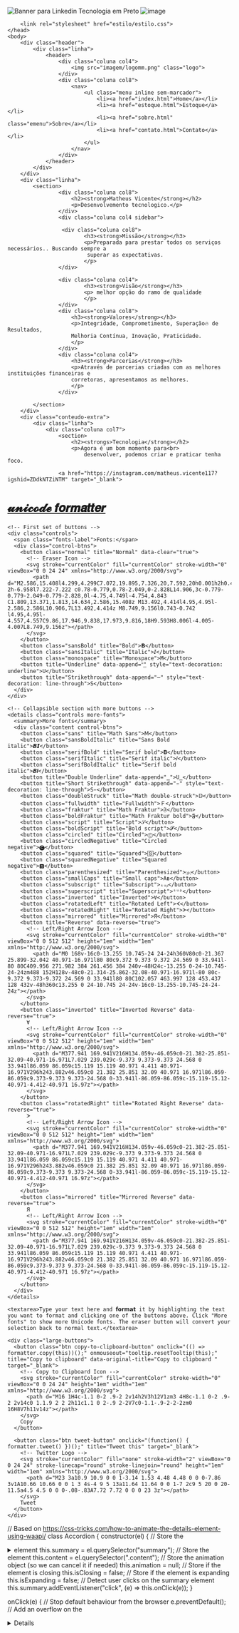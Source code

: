 
![Banner para Linkedin Tecnologia em Preto](https://user-images.githubusercontent.com/124930107/226197997-3fb77eb4-bd4f-4268-aa68-2dd754823071.png)
![image](https://user-images.githubusercontent.com/124930107/225447750-c4e8f122-aad3-40ec-9bf9-e90618b193b0.png)  
 
<!DOCTYPE html>
<html lang="pt-br">
    <head>
        <meta charset="UTF-8">
        <title>Sobre - Matheus Vicente</title>
        
        <link rel="stylesheet" href="estilo/estilo.css">  
    </head>
    <body>
        <div class="header">
            <div class="linha">
                <header>
                    <div class="coluna col4">
                        <img src="imagem/logomm.png" class="logo">
                    </div>
                    <div class="coluna col8">
                        <nav>
                            <ul class="menu inline sem-marcador">
                                <li><a href="index.html">Home</a></li>
                                <li><a href="estoque.html">Estoque</a></li>
                                <li><a href="sobre.html" class="emenu">Sobre</a></li>
                                <li><a href="contato.html">Contato</a></li>
                            </ul>
                        </nav>
                    </div>
                </header>
            </div>
        </div>
        <div class="linha">
            <section>
                    <div class="coluna col8">
                        <h2><strong>Matheus Vicente</strong></h2>
                        <p>Desenvolvemento tecnologico.</p>
                    </div>
                    <div class="coluna col4 sidebar">
                    
                     <div class="coluna col8">
                            <h3><strong>Missão</strong></h3>
                            <p>Preparada para prestar todos os serviços necessários.. Buscando sempre a 
                             superar as expectativas.
                            </p>
                    </div>

                    <div class="coluna col4">
                            <h3><strong>Visão</strong></h3>
                            <p> melhor opção do ramo de qualidade
                            </p>
                    </div>
                    <div class="coluna col8">
                        <h3><strong>Valores</strong></h3>
                        <p>Integridade, Comprometimento, Superação🔥 de Resultados, 
                        Melhoria Contínua, Inovação, Praticidade.
                        </p>
                    </div>
                    <div class="coluna col4">
                        <h3><strong>Parcerias</strong></h3>
                        <p>Através de parcerias criadas com as melhores instituições financeiras e 
                        corretoras, apresentamos as melhores.
                        </p>
                    </div>

            </section>
        </div>
        <div class="conteudo-extra">
            <div class="linha">
                <div class="coluna col7">
                    <section>
                        <h2><strongs>Tecnologia</strong></h2>
                        <p>Agora é um bom momento para<br>
                            desenvolver, podemos criar e praticar tenha foco.
                       
                    <a href="https://instagram.com/matheus.vicente117?igshid=ZDdkNTZiNTM" target="_blank">
                    
 
 
<html lang="en">
  <head>
    <!-- Global site tag (gtag.js) - Google Analytics -->
    <script async src="https://www.googletagmanager.com/gtag/js?id=G-BBVZZXSVXD"></script>
    <script>
      window.dataLayer = window.dataLayer || [];
      function gtag() {
        dataLayer.push(arguments);
      }
      gtag("js", new Date());
      gtag("config", "G-BBVZZXSVXD");
    </script>
    <meta charset="UTF-8" />
    <meta name="viewport" content="width=device-width, initial-scale=1.0" />
    <!-- Page Title and Favicon -->
    <title>Unicode formatter</title>
    <link rel="icon" type="image/x-icon" href="./img/favicon.ico" />
    <!-- Google Fonts -->
    <link rel="preconnect" href="https://fonts.gstatic.com" />
    <link href="https://fonts.googleapis.com/css2?family=Open+Sans&display=swap" rel="stylesheet" />
    <!-- Code Mirror -->
    <link rel="stylesheet" href="https://cdnjs.cloudflare.com/ajax/libs/codemirror/5.60.0/codemirror.min.css" />
    <script type="text/javascript" src="https://cdnjs.cloudflare.com/ajax/libs/codemirror/5.60.0/codemirror.min.js"></script>
    <!-- Main -->
    <link rel="stylesheet" href="./css/style.css" />
    <script type="text/javascript" src="./js/main.js"></script>
    <script type="text/javascript" src="./js/accordion.js" defer></script>
    <!-- GitHub Buttons - buttons.github.io -->
    <script async defer src="https://buttons.github.io/buttons.js"></script>
  </head>

  <body>
    <!-- Unicode Formatter Logo -->
    <a href="https://github.com/MatheusBB/" class="logo">
      <h1 title="Unicode Formatter">𝓾𝓷𝓲𝓬𝓸𝓭𝓮 𝙛𝙤𝙧𝙢𝙖𝙩𝙩𝙚𝙧</h1>
    </a>

    <!-- First set of buttons -->
    <div class="controls">
      <span class="fonts-label">Fonts:</span>
      <div class="control-btns">
        <button class="normal" title="Normal" data-clear="true">
          <!-- Eraser Icon -->
          <svg stroke="currentColor" fill="currentColor" stroke-width="0" viewBox="0 0 24 24" xmlns="http://www.w3.org/2000/svg">
            <path d="M2.586,15.408l4.299,4.299C7.072,19.895,7.326,20,7.592,20h0.001h2h0.4h9.6v-2h-6.958l7.222-7.222 c0.78-0.779,0.78-2.049,0-2.828L14.906,3c-0.779-0.779-2.049-0.779-2.828,0l-4.75,4.749l-4.754,4.843 C1.809,13.371,1.813,14.634,2.586,15.408z M13.492,4.414l4.95,4.95l-2.586,2.586L10.906,7L13.492,4.414z M8.749,9.156l0.743-0.742 l4.95,4.95l-4.557,4.557C9.86,17.946,9.838,17.973,9.816,18H9.593H8.006l-4.005-4.007L8.749,9.156z"></path>
          </svg>
        </button>
        <button class="sansBold" title="Bold">𝗕</button>
        <button class="sansItalic" title="Italic">𝘐</button>
        <button class="monospace" title="Monospace">𝙼</button>
        <button title="Underline" data-append="͟" style="text-decoration: underline">U</button>
        <button title="Strikethrough" data-append="̶" style="text-decoration: line-through">S</button>
      </div>
    </div>

    <!-- Collapsible section with more buttons -->
    <details class="controls more-fonts">
      <summary>More fonts</summary>
      <div class="content control-btns">
        <button class="sans" title="Math Sans">𝖬</button>
        <button class="sansBoldItalic" title="Sans Bold italic">𝘽𝙄</button>
        <button class="serifBold" title="Serif bold">𝐁</button>
        <button class="serifItalic" title="Serif italic">𝐼</button>
        <button class="serifBoldItalic" title="Serif bold italic">𝑩𝑰</button>
        <button title="Double Underline" data-append="̳">U̳</button>
        <button title="Short Strikethrough" data-append="̵" style="text-decoration: line-through">S̵</button>
        <button class="doubleStruck" title="Math double-struck">𝔻</button>
        <button class="fullwidth" title="Fullwidth">Ｆ</button>
        <button class="fraktur" title="Math Fraktur">𝔉</button>
        <button class="boldFraktur" title="Math Fraktur bold">𝕱</button>
        <button class="script" title="Script">𝒮</button>
        <button class="boldScript" title="Bold script">𝓢</button>
        <button class="circled" title="Circled">Ⓒ</button>
        <button class="circledNegative" title="Circled negative">🅒</button>
        <button class="squared" title="Squared">🅂</button>
        <button class="squaredNegative" title="Squared negative">🆂</button>
        <button class="parenthesized" title="Parenthesized">⒫</button>
        <button class="smallCaps" title="Small caps">Aʙ</button>
        <button class="subscript" title="Subscript">ₛᵤᵦ</button>
        <button class="superscript" title="Superscript">ˢᵘᵖ</button>
        <button class="inverted" title="Inverted">∀</button>
        <button class="rotatedLeft" title="Rotated Left">ᗉ</button>
        <button class="rotatedRight" title="Rotated Right">ᗆ</button>
        <button class="mirrored" title="Mirrored">Я</button>
        <button title="Reverse" data-reverse="true">
          <!-- Left/Right Arrow Icon -->
          <svg stroke="currentColor" fill="currentColor" stroke-width="0" viewBox="0 0 512 512" height="1em" width="1em" xmlns="http://www.w3.org/2000/svg">
            <path d="M0 168v-16c0-13.255 10.745-24 24-24h360V80c0-21.367 25.899-32.042 40.971-16.971l80 80c9.372 9.373 9.372 24.569 0 33.941l-80 80C409.956 271.982 384 261.456 384 240v-48H24c-13.255 0-24-10.745-24-24zm488 152H128v-48c0-21.314-25.862-32.08-40.971-16.971l-80 80c-9.372 9.373-9.372 24.569 0 33.941l80 80C102.057 463.997 128 453.437 128 432v-48h360c13.255 0 24-10.745 24-24v-16c0-13.255-10.745-24-24-24z"></path>
          </svg>
        </button>
        <button class="inverted" title="Inverted Reverse" data-reverse="true">
          ∀
          <!-- Left/Right Arrow Icon -->
          <svg stroke="currentColor" fill="currentColor" stroke-width="0" viewBox="0 0 512 512" height="1em" width="1em" xmlns="http://www.w3.org/2000/svg">
            <path d="M377.941 169.941V216H134.059v-46.059c0-21.382-25.851-32.09-40.971-16.971L7.029 239.029c-9.373 9.373-9.373 24.568 0 33.941l86.059 86.059c15.119 15.119 40.971 4.411 40.971-16.971V296h243.882v46.059c0 21.382 25.851 32.09 40.971 16.971l86.059-86.059c9.373-9.373 9.373-24.568 0-33.941l-86.059-86.059c-15.119-15.12-40.971-4.412-40.971 16.97z"></path>
          </svg>
        </button>
        <button class="rotatedRight" title="Rotated Right Reverse" data-reverse="true">
          ᗆ
          <!-- Left/Right Arrow Icon -->
          <svg stroke="currentColor" fill="currentColor" stroke-width="0" viewBox="0 0 512 512" height="1em" width="1em" xmlns="http://www.w3.org/2000/svg">
            <path d="M377.941 169.941V216H134.059v-46.059c0-21.382-25.851-32.09-40.971-16.971L7.029 239.029c-9.373 9.373-9.373 24.568 0 33.941l86.059 86.059c15.119 15.119 40.971 4.411 40.971-16.971V296h243.882v46.059c0 21.382 25.851 32.09 40.971 16.971l86.059-86.059c9.373-9.373 9.373-24.568 0-33.941l-86.059-86.059c-15.119-15.12-40.971-4.412-40.971 16.97z"></path>
          </svg>
        </button>
        <button class="mirrored" title="Mirrored Reverse" data-reverse="true">
          Я
          <!-- Left/Right Arrow Icon -->
          <svg stroke="currentColor" fill="currentColor" stroke-width="0" viewBox="0 0 512 512" height="1em" width="1em" xmlns="http://www.w3.org/2000/svg">
            <path d="M377.941 169.941V216H134.059v-46.059c0-21.382-25.851-32.09-40.971-16.971L7.029 239.029c-9.373 9.373-9.373 24.568 0 33.941l86.059 86.059c15.119 15.119 40.971 4.411 40.971-16.971V296h243.882v46.059c0 21.382 25.851 32.09 40.971 16.971l86.059-86.059c9.373-9.373 9.373-24.568 0-33.941l-86.059-86.059c-15.119-15.12-40.971-4.412-40.971 16.97z"></path>
          </svg>
        </button>
      </div>
    </details>

    <textarea>Type your text here and 𝗳𝗼𝗿𝗺𝗮𝘁 it by highlighting the text you want to format and clicking one of the buttons above. Click "More fonts" to show more Unicode fonts. The eraser button will convert your selection back to normal text.</textarea>

    <div class="large-buttons">
      <button class="btn copy-to-clipboard-button" onclick="(() => formatter.copy(this))();" onmouseout="tooltip.resetTooltip(this);" title="Copy to clipboard" data-original-title="Copy to clipboard " target="_blank">
        <!-- Copy to Clipboard Icon -->
        <svg stroke="currentColor" fill="currentColor" stroke-width="0" viewBox="0 0 24 24" height="1em" width="1em" xmlns="http://www.w3.org/2000/svg">
          <path d="M16 1H4c-1.1 0-2 .9-2 2v14h2V3h12V1zm3 4H8c-1.1 0-2 .9-2 2v14c0 1.1.9 2 2 2h11c1.1 0 2-.9 2-2V7c0-1.1-.9-2-2-2zm0 16H8V7h11v14z"></path>
        </svg>
        Copy
      </button>

      <button class="btn tweet-button" onclick="(function() { formatter.tweet() })();" title="Tweet this" target="_blank">
        <!-- Twitter Logo -->
        <svg stroke="currentColor" fill="none" stroke-width="2" viewBox="0 0 24 24" stroke-linecap="round" stroke-linejoin="round" height="1em" width="1em" xmlns="http://www.w3.org/2000/svg">
          <path d="M23 3a10.9 10.9 0 0 1-3.14 1.53 4.48 4.48 0 0 0-7.86 3v1A10.66 10.66 0 0 1 3 4s-4 9 5 13a11.64 11.64 0 0 1-7 2c9 5 20 0 20-11.5a4.5 4.5 0 0 0-.08-.83A7.72 7.72 0 0 0 23 3z"></path>
        </svg>
        Tweet
      </button>
    </div>
  </body>
</html>





// Based on https://css-tricks.com/how-to-animate-the-details-element-using-waapi/
class Accordion {
  constructor(el) {
    // Store the <details> element
    this.el = el;
    // Store the <summary> element
    this.summary = el.querySelector("summary");
    // Store the <div class="content"> element
    this.content = el.querySelector(".content");
    // Store the animation object (so we can cancel it if needed)
    this.animation = null;
    // Store if the element is closing
    this.isClosing = false;
    // Store if the element is expanding
    this.isExpanding = false;
    // Detect user clicks on the summary element
    this.summary.addEventListener("click", (e) => this.onClick(e));
  }

  onClick(e) {
    // Stop default behaviour from the browser
    e.preventDefault();
    // Add an overflow on the <details> to avoid content overflowing
    this.el.style.overflow = "hidden";
    // Check if the element is being closed or is already closed
    if (this.isClosing || !this.el.open) {
      this.open();
      // Check if the element is being openned or is already open
    } else if (this.isExpanding || this.el.open) {
      this.shrink();
    }
  }

  shrink() {
    // Set the element as "being closed"
    this.isClosing = true;
    // Store the current height of the element
    const startHeight = `${this.el.offsetHeight}px`;
    // Calculate the height of the summary
    const endHeight = `${this.summary.offsetHeight}px`;
    // If there is already an animation running
    if (this.animation) {
      // Cancel the current animation
      this.animation.cancel();
    }
    // Start a WAAPI animation
    this.animation = this.el.animate(
      {
        // Set the keyframes from the startHeight to endHeight
        height: [startHeight, endHeight],
      },
      {
        duration: 400,
        easing: "ease-out",
      }
    );
    // When the animation is complete, call onAnimationFinish()
    this.animation.onfinish = () => this.onAnimationFinish(false);
    // If the animation is cancelled, isClosing variable is set to false
    this.animation.oncancel = () => (this.isClosing = false);
  }

  open() {
    // Apply a fixed height on the element
    this.el.style.height = `${this.el.offsetHeight}px`;
    // Force the [open] attribute on the details element
    this.el.open = true;
    // Wait for the next frame to call the expand function
    window.requestAnimationFrame(() => this.expand());
  }

  expand() {
    // Set the element as "being expanding"
    this.isExpanding = true;
    // Get the current fixed height of the element
    const startHeight = `${this.el.offsetHeight}px`;
    // Calculate the open height of the element (summary height + content height)
    const endHeight = `${this.summary.offsetHeight + this.content.offsetHeight}px`;
    // If there is already an animation running
    if (this.animation) {
      // Cancel the current animation
      this.animation.cancel();
    }
    // Start a WAAPI animation
    this.animation = this.el.animate(
      {
        // Set the keyframes from the startHeight to endHeight
        height: [startHeight, endHeight],
      },
      {
        duration: 400,
        easing: "ease-out",
      }
    );
    // When the animation is complete, call onAnimationFinish()
    this.animation.onfinish = () => this.onAnimationFinish(true);
    // If the animation is cancelled, isExpanding variable is set to false
    this.animation.oncancel = () => (this.isExpanding = false);
  }

  onAnimationFinish(open) {
    // Set the open attribute based on the parameter
    this.el.open = open;
    // Clear the stored animation
    this.animation = null;
    // Reset isClosing & isExpanding
    this.isClosing = false;
    this.isExpanding = false;
    // Remove the overflow hidden and the fixed height
    this.el.style.height = this.el.style.overflow = "";
  }
}

document.querySelectorAll("details").forEach((el) => {
  new Accordion(el);
});


let formatter = {
  // prettier-ignore
  fonts: {
    normal: "\"\\ !#$%&'()*+,-./0123456789:;<=>?@ABCDEFGHIJKLMNOPQRSTUVWXYZ[]^_`abcdefghijklmnopqrstuvwxyz{|}~",
    sans: "\"\\ !#$%&'()*+,-./𝟢𝟣𝟤𝟥𝟦𝟧𝟨𝟩𝟪𝟫:;<=>?@𝖠𝖡𝖢𝖣𝖤𝖥𝖦𝖧𝖨𝖩𝖪𝖫𝖬𝖭𝖮𝖯𝖰𝖱𝖲𝖳𝖴𝖵𝖶𝖷𝖸𝖹[]^_`𝖺𝖻𝖼𝖽𝖾𝖿𝗀𝗁𝗂𝗃𝗄𝗅𝗆𝗇𝗈𝗉𝗊𝗋𝗌𝗍𝗎𝗏𝗐𝗑𝗒𝗓{|}~",
    sansBold: "\"\\ !#$%&'()*+,-./𝟬𝟭𝟮𝟯𝟰𝟱𝟲𝟳𝟴𝟵:;<=>?@𝗔𝗕𝗖𝗗𝗘𝗙𝗚𝗛𝗜𝗝𝗞𝗟𝗠𝗡𝗢𝗣𝗤𝗥𝗦𝗧𝗨𝗩𝗪𝗫𝗬𝗭[]^_`𝗮𝗯𝗰𝗱𝗲𝗳𝗴𝗵𝗶𝗷𝗸𝗹𝗺𝗻𝗼𝗽𝗾𝗿𝘀𝘁𝘂𝘃𝘄𝘅𝘆𝘇{|}~",
    sansItalic: "\"\\ !#$%&'()*+,-./0123456789:;<=>?@𝘈𝘉𝘊𝘋𝘌𝘍𝘎𝘏𝘐𝘑𝘒𝘓𝘔𝘕𝘖𝘗𝘘𝘙𝘚𝘛𝘜𝘝𝘞𝘟𝘠𝘡[]^_`𝘢𝘣𝘤𝘥𝘦𝘧𝘨𝘩𝘪𝘫𝘬𝘭𝘮𝘯𝘰𝘱𝘲𝘳𝘴𝘵𝘶𝘷𝘸𝘹𝘺𝘻{|}~",
    sansBoldItalic: "\"\\ !#$%&'()*+,-./0123456789:;<=>?@𝘼𝘽𝘾𝘿𝙀𝙁𝙂𝙃𝙄𝙅𝙆𝙇𝙈𝙉𝙊𝙋𝙌𝙍𝙎𝙏𝙐𝙑𝙒𝙓𝙔𝙕[]^_`𝙖𝙗𝙘𝙙𝙚𝙛𝙜𝙝𝙞𝙟𝙠𝙡𝙢𝙣𝙤𝙥𝙦𝙧𝙨𝙩𝙪𝙫𝙬𝙭𝙮𝙯{|}~",
    monospace: "\"\\ !#$%&'()*+,-./𝟶𝟷𝟸𝟹𝟺𝟻𝟼𝟽𝟾𝟿:;<=>?@𝙰𝙱𝙲𝙳𝙴𝙵𝙶𝙷𝙸𝙹𝙺𝙻𝙼𝙽𝙾𝙿𝚀𝚁𝚂𝚃𝚄𝚅𝚆𝚇𝚈𝚉[]^_`𝚊𝚋𝚌𝚍𝚎𝚏𝚐𝚑𝚒𝚓𝚔𝚕𝚖𝚗𝚘𝚙𝚚𝚛𝚜𝚝𝚞𝚟𝚠𝚡𝚢𝚣{|}~",
    fullwidth: "\"＼　！＃＄％＆＇（）＊＋，－．／０１２３４５６７８９：；<＝>？＠ＡＢＣＤＥＦＧＨＩＪＫＬＭＮＯＰＱＲＳＴＵＶＷＸＹＺ［］＾＿｀ａｂｃｄｅｆｇｈｉｊｋｌｍｎｏｐｑｒｓｔｕｖｗｘｙｚ｛｜｝～",
    fraktur: "\"\\ !#$%&'()*+,-./0123456789:;<=>?@𝔄𝔅ℭ𝔇𝔈𝔉𝔊ℌℑ𝔍𝔎𝔏𝔐𝔑𝔒𝔓𝔔ℜ𝔖𝔗𝔘𝔙𝔚𝔛𝔜ℨ[]^_`𝔞𝔟𝔠𝔡𝔢𝔣𝔤𝔥𝔦𝔧𝔨𝔩𝔪𝔫𝔬𝔭𝔮𝔯𝔰𝔱𝔲𝔳𝔴𝔵𝔶𝔷{|}~",
    boldFraktur: "\"\\ !#$%&'()*+,-./0123456789:;<=>?@𝕬𝕭𝕮𝕯𝕰𝕱𝕲𝕳𝕴𝕵𝕶𝕷𝕸𝕹𝕺𝕻𝕼𝕽𝕾𝕿𝖀𝖁𝖂𝖃𝖄𝖅[]^_`𝖆𝖇𝖈𝖉𝖊𝖋𝖌𝖍𝖎𝖏𝖐𝖑𝖒𝖓𝖔𝖕𝖖𝖗𝖘𝖙𝖚𝖛𝖜𝖝𝖞𝖟{|}~",
    serifBold: "\"\\ !#$%&'()*+,-./𝟎𝟏𝟐𝟑𝟒𝟓𝟔𝟕𝟖𝟗:;<=>?@𝐀𝐁𝐂𝐃𝐄𝐅𝐆𝐇𝐈𝐉𝐊𝐋𝐌𝐍𝐎𝐏𝐐𝐑𝐒𝐓𝐔𝐕𝐖𝐗𝐘𝐙[]^_`𝐚𝐛𝐜𝐝𝐞𝐟𝐠𝐡𝐢𝐣𝐤𝐥𝐦𝐧𝐨𝐩𝐪𝐫𝐬𝐭𝐮𝐯𝐰𝐱𝐲𝐳{|}~",
    serifItalic: "\"\\ !#$%&'()*+,-./0123456789:;<=>?@𝐴𝐵𝐶𝐷𝐸𝐹𝐺𝐻𝐼𝐽𝐾𝐿𝑀𝑁𝑂𝑃𝑄𝑅𝑆𝑇𝑈𝑉𝑊𝑋𝑌𝑍[]^_`𝑎𝑏𝑐𝑑𝑒𝑓𝑔ℎ𝑖𝑗𝑘𝑙𝑚𝑛𝑜𝑝𝑞𝑟𝑠𝑡𝑢𝑣𝑤𝑥𝑦𝑧{|}~",
    serifBoldItalic: "\"\\ !#$%&'()*+,-./0123456789:;<=>?@𝑨𝑩𝑪𝑫𝑬𝑭𝑮𝑯𝑰𝑱𝑲𝑳𝑴𝑵𝑶𝑷𝑸𝑹𝑺𝑻𝑼𝑽𝑾𝑿𝒀𝒁[]^_`𝒂𝒃𝒄𝒅𝒆𝒇𝒈𝒉𝒊𝒋𝒌𝒍𝒎𝒏𝒐𝒑𝒒𝒓𝒔𝒕𝒖𝒗𝒘𝒙𝒚𝒛{|}~",
    doubleStruck: "\"\\ !#$%&'()*+,-./𝟘𝟙𝟚𝟛𝟜𝟝𝟞𝟟𝟠𝟡:;<=>?@𝔸𝔹ℂ𝔻𝔼𝔽𝔾ℍ𝕀𝕁𝕂𝕃𝕄ℕ𝕆ℙℚℝ𝕊𝕋𝕌𝕍𝕎𝕏𝕐ℤ[]^_`𝕒𝕓𝕔𝕕𝕖𝕗𝕘𝕙𝕚𝕛𝕜𝕝𝕞𝕟𝕠𝕡𝕢𝕣𝕤𝕥𝕦𝕧𝕨𝕩𝕪𝕫{|}~",
    script: "\"\\ !#$%&'()*+,-./0123456789:;<=>?@𝒜ℬ𝒞𝒟ℰℱ𝒢ℋℐ𝒥𝒦ℒℳ𝒩𝒪𝒫𝒬ℛ𝒮𝒯𝒰𝒱𝒲𝒳𝒴𝒵[]^_`𝒶𝒷𝒸𝒹ℯ𝒻ℊ𝒽𝒾𝒿𝓀𝓁𝓂𝓃ℴ𝓅𝓆𝓇𝓈𝓉𝓊𝓋𝓌𝓍𝓎𝓏{|}~",
    boldScript: "\"\\ !#$%&'()*+,-./0123456789:;<=>?@𝓐𝓑𝓒𝓓𝓔𝓕𝓖𝓗𝓘𝓙𝓚𝓛𝓜𝓝𝓞𝓟𝓠𝓡𝓢𝓣𝓤𝓥𝓦𝓧𝓨𝓩[]^_`𝓪𝓫𝓬𝓭𝓮𝓯𝓰𝓱𝓲𝓳𝓴𝓵𝓶𝓷𝓸𝓹𝓺𝓻𝓼𝓽𝓾𝓿𝔀𝔁𝔂𝔃{|}~",
    circled: "\"⦸ !#$%&'()⊛⊕,⊖⨀⊘⓪①②③④⑤⑥⑦⑧⑨:;⧀⊜⧁?@ⒶⒷⒸⒹⒺⒻⒼⒽⒾⒿⓀⓁⓂⓃⓄⓅⓆⓇⓈⓉⓊⓋⓌⓍⓎⓏ[]^_`ⓐⓑⓒⓓⓔⓕⓖⓗⓘⓙⓚⓛⓜⓝⓞⓟⓠⓡⓢⓣⓤⓥⓦⓧⓨⓩ{⦶}~",
    circledNegative: "\"\\ !#$%&'()*+,-./⓿❶❷❸❹❺❻❼❽❾:;<=>?@🅐🅑🅒🅓🅔🅕🅖🅗🅘🅙🅚🅛🅜🅝🅞🅟🅠🅡🅢🅣🅤🅥🅦🅧🅨🅩[]^_`🅐🅑🅒🅓🅔🅕🅖🅗🅘🅙🅚🅛🅜🅝🅞🅟🅠🅡🅢🅣🅤🅥🅦🅧🅨🅩{|}~",
    squared: "\"\\ !#$%&'()*+,-./0123456789:;<=>?@🄰🄱🄲🄳🄴🄵🄶🄷🄸🄹🄺🄻🄼🄽🄾🄿🅀🅁🅂🅃🅄🅅🅆🅇🅈🅉[]^_`🄰🄱🄲🄳🄴🄵🄶🄷🄸🄹🄺🄻🄼🄽🄾🄿🅀🅁🅂🅃🅄🅅🅆🅇🅈🅉{|}~",
    squaredNegative: "\"⧅ !#$%&'()⧆⊞,⊟⊡⧄0123456789:;<=>?@🅰🅱🅲🅳🅴🅵🅶🅷🅸🅹🅺🅻🅼🅽🅾🅿🆀🆁🆂🆃🆄🆅🆆🆇🆈🆉[]^_`🅰🅱🅲🅳🅴🅵🅶🅷🅸🅹🅺🅻🅼🅽🅾🅿🆀🆁🆂🆃🆄🆅🆆🆇🆈🆉{|}~",
    parenthesized: "\"\\ !#$%&'()*+,-./0⑴⑵⑶⑷⑸⑹⑺⑻⑼:;<=>?@⒜⒝⒞⒟⒠⒡⒢⒣⒤⒥⒦⒧⒨⒩⒪⒫⒬⒭⒮⒯⒰⒱⒲⒳⒴⒵[]^_`⒜⒝⒞⒟⒠⒡⒢⒣⒤⒥⒦⒧⒨⒩⒪⒫⒬⒭⒮⒯⒰⒱⒲⒳⒴⒵{|}~",
    smallCaps: "\"\\ !#$%&'()*+,-./0123456789:;<=>?@ABCDEFGHIJKLMNOPQRSTUVWXYZ[]^_`ᴀʙᴄᴅᴇꜰɢʜɪᴊᴋʟᴍɴᴏᴩꞯʀꜱᴛᴜᴠᴡxʏᴢ{|}~",
    subscript: "\"\\ !#$%&'₍₎*₊,₋./₀₁₂₃₄₅₆₇₈₉:;<₌>?@ᴀʙᴄᴅᴇꜰɢʜɪᴊᴋʟᴍɴᴏᴘ🇶ʀꜱᴛᴜᴠᴡxʏᴢ[]^_`ₐᵦ𝒸𝒹ₑ𝒻𝓰ₕᵢⱼₖₗₘₙₒₚᵩᵣₛₜᵤᵥ𝓌ₓᵧ𝓏{|}~",
    superscript: "\"\\ !#$%&'⁽⁾*⁺,⁻./⁰¹²³⁴⁵⁶⁷⁸⁹:;<⁼>?@ᴬᴮᶜᴰᴱᶠᴳᴴᴵᴶᴷᴸᴹᴺᴼᴾᵠᴿˢᵀᵁⱽᵂˣʸᶻ[]^_`ᵃᵇᶜᵈᵉᶠᵍʰⁱʲᵏˡᵐⁿᵒᵖᵠʳˢᵗᵘᵛʷˣʸᶻ{|}~",
    inverted: "„\\ ¡#$%⅋,)(*+‘-˙/0ƖՇƐᔭϛ9𝘓86:;<=>¿@∀ꓭↃꓷƎℲ⅁HIſꓘ⅂WNOԀῸꓤS⊥∩ꓥMX⅄Z][^‾`ɐqɔpǝɟƃɥıɾʞןɯuodbɹsʇnʌʍxʎz}|{~",
    mirrored: "\"/ !#$%&')(*+,-.\\0߁ςƐ߂टმ٢8୧:;<=>⸮@AꓭↃꓷƎꟻӘHIႱꓘ⅃MИOꟼϘЯꙄTUVWXYZ][^_`ɒdↄbɘʇϱʜiįʞlmᴎoqpᴙꙅɈυvwxγz}|{~",
    rotatedLeft: "=/ !#$%&-⏝⏜*+`ǀ∙\\ⴰ↽വ𝈐ፓහமΓꝏᓂ⠒;˅𝄥∧ᣇ@ᗉߘ𝈱⌓ш𝈯ᘎ⌶𝄩⥟𝈎⨼∑Zⴰᓇⵚᓚᔕ⊢⊃𝈷ᕒ×⤚𝇙⎵⎴‹|`ơᓄ𝈱ᓀш𝈯თ𝈦𝄩ᓜ𝈎⨼ᗴ⊂ⴰᓇᓂᓚᔕ𝀏⊃𝈷З×⤚𝇙⏟_⏞ಽ",
    rotatedRight: "=/ !#$%&-⏜⏝*+`ǀ∙\\ⴰ⇀ᘚω𝈦හの⨼ꝏᓄ⠒;∧𝄥˅?@ᗆϖᴒᗜጠ╖ᘏ⌶𝄩ᓚ⌤⌐ᕒZⴰᓀᓄᓓᔕ⊣⊂<ᓬ×⤙𝇙⎴⎵›|`⌕ᓂᴒ௨ጠ╖மፓ𝄩ᓚ⌤⌐ᴟᴝⴰᓀᓄᓓᔕ𝀏⊂<ᓬ×⤙𝇙⏞_⏟ಽ",
  },

  // initialize formatter with CodeMirror
  init: function (textarea) {
    // no code highlighting and wrap long lines
    this.CodeMirror = CodeMirror.fromTextArea(textarea, {
      mode: null,
      lineWrapping: true,
    });

    // list of font characters for checking if character is formatted
    this.allCharacters = new Set(Object.values(this.fonts).join(""));

    // mapping functions
    const bold = () => this.formatSelections("sansBold");
    const italic = () => this.formatSelections("sansItalic");
    const monospace = () => this.formatSelections("monospace");
    const strikethrough = () =>
      this.formatSelections("", {
        append: "̶",
      });
    const underline = () =>
      this.formatSelections("", {
        append: "͟",
      });
    const superscript = () => this.formatSelections("superscript");
    const subscript = () => this.formatSelections("subscript");

    // add keymaps
    this.CodeMirror.setOption("extraKeys", {
      "Ctrl-B": bold,
      "Ctrl-I": italic,
      "Ctrl-M": monospace,
      "Ctrl-U": underline,
      "Alt-K": strikethrough,
      "Shift-Alt-5": strikethrough,
      "Shift-Ctrl-=": superscript,
      "Ctrl-.": superscript,
      "Ctrl-=": subscript,
      "Ctrl-,": subscript,
    });
  },

  // check if text is already formatted with a certain font
  alreadyFormatted: function (text, font) {
    const fontCharacters = new Set(this.fonts[font]);
    // flag as already formatted if all characters are in font or not in any other font
    return Array.from(text).every((char) => fontCharacters.has(char) || !this.allCharacters.has(char));
  },

  // check if text is already formatted with a certain font
  alreadyAppended: function (text, append) {
    // check if at least half the characters are the append character
    return Array.from(text).filter((char) => char == append).length >= text.length / 2;
  },

  // format text into selected font
  formatText: function (text, font, options) {
    // set font to normal if already formatted with selected font
    if (this.fonts[font] && this.alreadyFormatted(text, font)) {
      font = "normal";
    }
    // remove and don't append if character is already appended
    if (options?.append) {
      options.remove = options.append;
      options.append = !this.alreadyAppended(text, options.append) ? options.append : "";
    }
    // Array.from() splits the string by symbol and not by code points
    let newText = Array.from(text);
    // exchange font symbols
    if (this.fonts[font]) {
      const targetFont = Array.from(this.fonts[font]);
      const charLists = Object.values(this.fonts);
      // map characters to new font
      newText = newText.map((char) => {
        let index;
        // find the index of the character in some font
        const found = charLists.some((charList) => {
          index = Array.from(charList).indexOf(char);
          return index > -1;
        });
        // if found, replace with the corresponding character in the target font
        // if not found, keep the character the same
        return found ? targetFont[index] : char;
      });
    }
    // reverse text if reverse option is set
    newText = options?.reverse ? newText.reverse() : newText;
    // remove appended symbol of specific type from the end
    newText = options?.remove
      ? newText.map((char) => char.replace(new RegExp(options.remove + "$", "u"), ""))
      : newText;
    // append symbol (underline, strikethrough, etc.) to end of each character if append is set
    newText = options?.append ? newText.map((char) => char + options.append) : newText;
    // remove appended symbols (underline, strikethrough, etc.) if using eraser
    // \u035f = Underline, \u0333 = Double Underline, \u0335 = Short Strikethrough \u0336 = Strikethrough
    newText = options?.clear ? newText.map((char) => char.replace(/\u035f|\u0333|\u0335|\u0336/gu, "")) : newText;
    // set textarea content and select text around the replacement
    return newText.join("");
  },

  // format selected text
  formatSelections: function (font, options) {
    // for each selection (there can be multiple), format the text
    const newTexts = this.CodeMirror.getSelections().map((selection) => this.formatText(selection, font, options));
    // replace all selections with replacements
    this.CodeMirror.replaceSelections(newTexts, "around");
  },

  // open twitter with the text value as the post
  tweet: function () {
    const text = this.CodeMirror.getValue();
    const encoded = encodeURIComponent(text);
    const twitterUrl = `https://twitter.com/intent/tweet?text=${encoded}`;
    const win = window.open(twitterUrl, "_blank");
    win.focus();
  },

  // copy the text to the clipboard
  copy: function (el) {
    // create dummy textarea with text content
    const textarea = document.createElement("textarea");
    textarea.value = this.CodeMirror.getValue();
    document.body.appendChild(textarea);
    // select all
    textarea.select();
    textarea.setSelectionRange(0, 99999);
    // copy
    document.execCommand("copy");
    // remove textarea
    textarea.parentElement.removeChild(textarea);
    // set tooltip text
    el.title = "Copied!";
  },
};

let tooltip = {
  // put the original title back (eg. "Copied!" => "Copy to clipboard")
  resetTooltip: function (el) {
    el.title = el.dataset.originalTitle;
  },
};

// when the page loads
window.addEventListener(
  "load",
  function () {
    // textarea for initializing CodeMirror
    const textarea = document.querySelector("textarea");
    // initialize formatter
    formatter.init(textarea);
    // add click event listeners to format buttons
    document.querySelectorAll(".control-btns button").forEach(function (btn) {
      btn.addEventListener(
        "click",
        function () {
          // format highlighted text into selected font
          formatter.formatSelections(this.className, { ...this.dataset });
        },
        false
      );
    });
    // set dark mode on preference
    if (window.matchMedia("(prefers-color-scheme: dark)").matches) {
      document.body.setAttribute("data-theme", "dark");
    }
  },
  false
);
           
